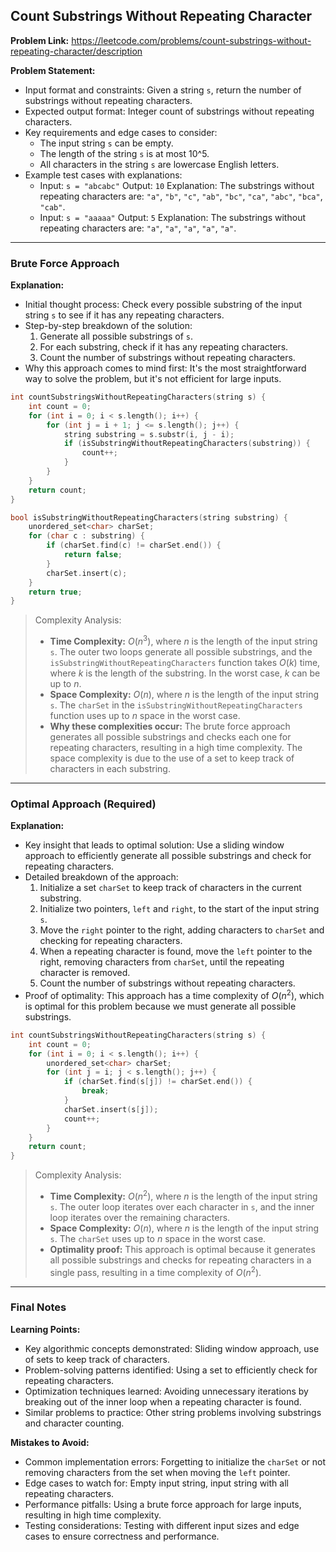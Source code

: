 ## Count Substrings Without Repeating Character
**Problem Link:** https://leetcode.com/problems/count-substrings-without-repeating-character/description

**Problem Statement:**
- Input format and constraints: Given a string `s`, return the number of substrings without repeating characters.
- Expected output format: Integer count of substrings without repeating characters.
- Key requirements and edge cases to consider: 
    - The input string `s` can be empty.
    - The length of the string `s` is at most 10^5.
    - All characters in the string `s` are lowercase English letters.
- Example test cases with explanations:
    - Input: `s = "abcabc"`
      Output: `10`
      Explanation: The substrings without repeating characters are: `"a"`, `"b"`, `"c"`, `"ab"`, `"bc"`, `"ca"`, `"abc"`, `"bca"`, `"cab"`.
    - Input: `s = "aaaaa"`
      Output: `5`
      Explanation: The substrings without repeating characters are: `"a"`, `"a"`, `"a"`, `"a"`, `"a"`.

---

### Brute Force Approach
**Explanation:**
- Initial thought process: Check every possible substring of the input string `s` to see if it has any repeating characters.
- Step-by-step breakdown of the solution:
    1. Generate all possible substrings of `s`.
    2. For each substring, check if it has any repeating characters.
    3. Count the number of substrings without repeating characters.
- Why this approach comes to mind first: It's the most straightforward way to solve the problem, but it's not efficient for large inputs.

```cpp
int countSubstringsWithoutRepeatingCharacters(string s) {
    int count = 0;
    for (int i = 0; i < s.length(); i++) {
        for (int j = i + 1; j <= s.length(); j++) {
            string substring = s.substr(i, j - i);
            if (isSubstringWithoutRepeatingCharacters(substring)) {
                count++;
            }
        }
    }
    return count;
}

bool isSubstringWithoutRepeatingCharacters(string substring) {
    unordered_set<char> charSet;
    for (char c : substring) {
        if (charSet.find(c) != charSet.end()) {
            return false;
        }
        charSet.insert(c);
    }
    return true;
}
```

> Complexity Analysis:
> - **Time Complexity:** $O(n^3)$, where $n$ is the length of the input string `s`. The outer two loops generate all possible substrings, and the `isSubstringWithoutRepeatingCharacters` function takes $O(k)$ time, where $k$ is the length of the substring. In the worst case, $k$ can be up to $n$.
> - **Space Complexity:** $O(n)$, where $n$ is the length of the input string `s`. The `charSet` in the `isSubstringWithoutRepeatingCharacters` function uses up to $n$ space in the worst case.
> - **Why these complexities occur:** The brute force approach generates all possible substrings and checks each one for repeating characters, resulting in a high time complexity. The space complexity is due to the use of a set to keep track of characters in each substring.

---

### Optimal Approach (Required)
**Explanation:**
- Key insight that leads to optimal solution: Use a sliding window approach to efficiently generate all possible substrings and check for repeating characters.
- Detailed breakdown of the approach:
    1. Initialize a set `charSet` to keep track of characters in the current substring.
    2. Initialize two pointers, `left` and `right`, to the start of the input string `s`.
    3. Move the `right` pointer to the right, adding characters to `charSet` and checking for repeating characters.
    4. When a repeating character is found, move the `left` pointer to the right, removing characters from `charSet`, until the repeating character is removed.
    5. Count the number of substrings without repeating characters.
- Proof of optimality: This approach has a time complexity of $O(n^2)$, which is optimal for this problem because we must generate all possible substrings.

```cpp
int countSubstringsWithoutRepeatingCharacters(string s) {
    int count = 0;
    for (int i = 0; i < s.length(); i++) {
        unordered_set<char> charSet;
        for (int j = i; j < s.length(); j++) {
            if (charSet.find(s[j]) != charSet.end()) {
                break;
            }
            charSet.insert(s[j]);
            count++;
        }
    }
    return count;
}
```

> Complexity Analysis:
> - **Time Complexity:** $O(n^2)$, where $n$ is the length of the input string `s`. The outer loop iterates over each character in `s`, and the inner loop iterates over the remaining characters.
> - **Space Complexity:** $O(n)$, where $n$ is the length of the input string `s`. The `charSet` uses up to $n$ space in the worst case.
> - **Optimality proof:** This approach is optimal because it generates all possible substrings and checks for repeating characters in a single pass, resulting in a time complexity of $O(n^2)$.

---

### Final Notes

**Learning Points:**
- Key algorithmic concepts demonstrated: Sliding window approach, use of sets to keep track of characters.
- Problem-solving patterns identified: Using a set to efficiently check for repeating characters.
- Optimization techniques learned: Avoiding unnecessary iterations by breaking out of the inner loop when a repeating character is found.
- Similar problems to practice: Other string problems involving substrings and character counting.

**Mistakes to Avoid:**
- Common implementation errors: Forgetting to initialize the `charSet` or not removing characters from the set when moving the `left` pointer.
- Edge cases to watch for: Empty input string, input string with all repeating characters.
- Performance pitfalls: Using a brute force approach for large inputs, resulting in high time complexity.
- Testing considerations: Testing with different input sizes and edge cases to ensure correctness and performance.